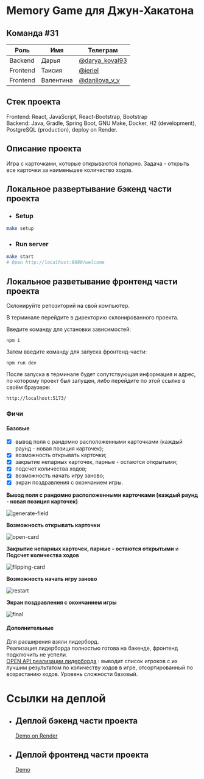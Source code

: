 # Memory Game для Джун-Хакатона

## Команда #31
| Роль | Имя | Телеграм |
| ----------- | ----------- | ----------- |
| Backend | Дарья | [@darya_koval93](https://t.me/darya_koval93) |
| Frontend | Таисия | [@ieriel](https://t.me/ieriel) |
| Frontend | Валентина | [@danilova_v_v](https://t.me/danilova_v_v) |

## Стек проекта
Frontend: React, JavaScript, React-Bootstrap, Bootstrap \
Backend: Java, Gradle, Spring Boot, GNU Make, Docker, H2 (development), PostgreSQL (production),  deploy on Render.

## Описание проекта
Игра с карточками, которые открываются попарно. Задача - открыть все карточки за наименьшее количество ходов.

## Локальное развертывание бэкенд части проекта
* ### Setup
```bash
make setup
```
* ### Run server
```bash
make start
# Open http://localhost:8080/welcome
```

## Локальное разветывание фронтенд части проекта
Склонируйте репозиторий на свой компьютер.

В терминале перейдите в директорию склонированного проекта.

Введите команду для установки зависимостей:
```bach
npm i
```
Затем введите команду для запуска фронтенд-части:
```bach
npm run dev
```
После запуска в терминале будет сопутствующая информация и адрес, по которому проект был запущен, либо перейдите по этой ссылке в своём браузере: 
```bach
http://localhost:5173/
```

### Фичи
#### Базовые
- [x] вывод поля с рандомно расположенными карточками (каждый раунд - новая позиция карточек);
- [x] возможность открывать карточки;
- [x] закрытие непарных карточек, парные - остаются открытыми;
- [x] подсчет количества ходов;
- [x] возможность начать игру заново;
- [x] экран поздравления с окончанием игры.

**Вывод поля с рандомно расположенными карточками (каждый раунд - новая позиция карточек)**

![generate-field](https://github.com/jun-hackathon-31/memory-game-readme/assets/93980203/c644dd5d-370f-4e9c-82c7-eedfcd46f928)

**Возможность открывать карточки**

![open-card](https://github.com/jun-hackathon-31/memory-game-readme/assets/93980203/bb2604bc-a1d6-424e-975b-51a080571cd8)

**Закрытие непарных карточек, парные - остаются открытыми** и **Подсчет количества ходов**

![flipping-card](https://github.com/jun-hackathon-31/memory-game-readme/assets/93980203/60bc41e6-ac4c-478f-bde2-0e20587badd7)

**Возможность начать игру заново**

![restart](https://github.com/jun-hackathon-31/memory-game-readme/assets/93980203/a8043b4f-a2d9-4c02-b034-9ebb5dd0723f)

**Экран поздравления с окончанием игры**

![final](https://github.com/jun-hackathon-31/memory-game-readme/assets/93980203/407380a0-0810-4c6b-bd2c-e14c2f9dc6ff)

#### Дополнительные
Для расширения взяли лидерборд. \
Реализация лидерборда полностью готова на бэкенде, фронтенд подключить не успели. \
[OPEN API реализации лидерборда](https://memory-game-j84d.onrender.com/swagger-ui/index.html#/Users%20controller/index_2) : выводит список игроков с их лучшим результатом по количеству ходов в игре, отсортированный по возрастанию ходов. Уровень сложности базовый.

# Ссылки на деплой

* ## Деплой бэкенд части проекта
  [Demo on Render](https://memory-game-j84d.onrender.com/welcome)

* ## Деплой фронтенд части проекта
  [Demo](https://memory-game-frontend.vercel.app)
